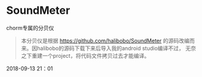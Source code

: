 # SoundMeter
chorm专属的分贝仪

> 本分贝仪是根据 https://github.com/halibobo/SoundMeter 的源码改编而来。因halibobo的源码下载下来后导入我的android studio编译不过，
无奈之下重建一个project，将代码文件拷贝过去才能编译。

2018-09-13 21：01
